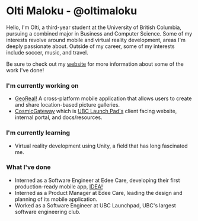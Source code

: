 # Olti Maloku - @oltimaloku

<!--
**oltimaloku/oltimaloku** is a ✨ _special_ ✨ repository because its `README.md` (this file) appears on your GitHub profile.

Here are some ideas to get you started:

- 🔭 I’m currently working on ...
- 🌱 I’m currently learning ...
- 👯 I’m looking to collaborate on ...
- 🤔 I’m looking for help with ...
- 💬 Ask me about ...
- 📫 How to reach me: ...
- 😄 Pronouns: ...
- ⚡ Fun fact: ...
-->

Hello, I'm Olti, a third-year student at the University of British Columbia, pursuing a combined major in Business and Computer Science. Some of my interests revolve around mobile and virtual reality development, areas I'm deeply passionate about. Outside of my career, some of my interests include soccer, music, and travel.

Be sure to check out my [website](https://oltimaloku.github.io/portfolio/) for more information about some of the work I've done!

### I'm currently working on

- [GeoReal!](https://github.com/michaelfromyeg/georeal) A cross-platform mobile application that allows users to create and share location-based picture galleries.
- [CosmicGateway](https://github.com/ubclaunchpad/CosmicGateway) which is [UBC Launch Pad's](https://www.ubclaunchpad.com) client facing website, internal portal, and docs/resources. 

### I'm currently learning 

- Virtual reality development using Unity, a field that has long fascinated me.

### What I've done

- Interned as a Software Engineer at Edee Care, developing their first production-ready mobile app, [IDEA!](https://oltimaloku.github.io/portfolio/projects/idea)
- Interned as a Product Manager at Edee Care, leading the design and planning of its mobile application.
- Worked as a Software Engineer at UBC Launchpad, UBC's largest software engineering club.
